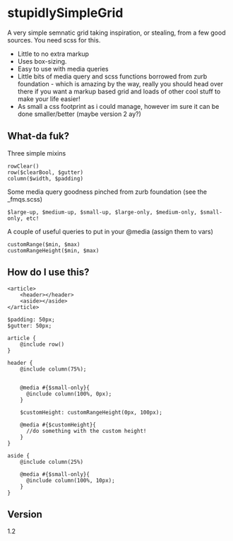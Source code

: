 stupidlySimpleGrid
=========

A very simple semnatic grid taking inspiration, or stealing, from a few good sources. You need scss for this.

  - Little to no extra markup
  - Uses box-sizing.
  - Easy to use with media queries
  - Little bits of media query and scss functions borrowed from zurb foundation - which is amazing by the way, really you should head over there if you want a markup based grid and loads of other cool stuff to make your life easier!
  - As small a css footprint as i could manage, however im sure it can be done smaller/better (maybe version 2 ay?)

What-da fuk?
----

Three simple mixins

```
rowClear()
row($clearBool, $gutter)
column($width, $padding)

```

Some media query goodness pinched from zurb foundation (see the _fmqs.scss)

```
$large-up, $medium-up, $small-up, $large-only, $medium-only, $small-only, etc!
```

A couple of useful queries to put in your @media (assign them to vars)

```
customRange($min, $max)
customRangeHeight($min, $max)
```

How do I use this?
----

```
<article>
    <header></header>
    <aside></aside>
</article>

$padding: 50px;
$gutter: 50px;

article {
    @include row()
}

header {
    @include column(75%);
    
    
    @media #{$small-only}{
      @include column(100%, 0px);
    }
    
    $customHeight: customRangeHeight(0px, 100px);
    
    @media #{$customHeight}{
      //do something with the custom height!
    }
}

aside {
    @include column(25%)
    
    @media #{$small-only}{
      @include column(100%, 10px);
    }
}

```


Version
----

1.2

